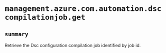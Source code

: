 # `management.azure.com.automation.dsccompilationjob.get`

## `summary`
Retrieve the Dsc configuration compilation job identified by job id.



